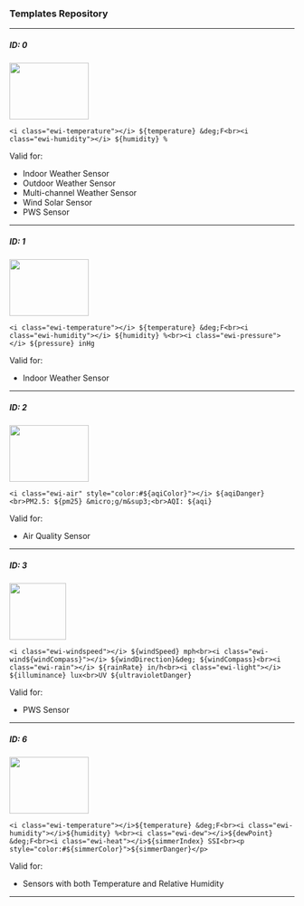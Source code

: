 ### Templates Repository

***

##### ID: 0

<img src="https://github.com/sburke781/ecowitt/raw/main/images/T00.png" width="140" height="100">

```
<i class="ewi-temperature"></i> ${temperature} &deg;F<br><i class="ewi-humidity"></i> ${humidity} %
```
Valid for:

- Indoor Weather Sensor
- Outdoor Weather Sensor
- Multi-channel Weather Sensor
- Wind Solar Sensor
- PWS Sensor

***

##### ID: 1

<img src="https://github.com/sburke781/ecowitt/raw/main/images/T01.png" width="140" height="100">

```
<i class="ewi-temperature"></i> ${temperature} &deg;F<br><i class="ewi-humidity"></i> ${humidity} %<br><i class="ewi-pressure"></i> ${pressure} inHg
```
Valid for:

- Indoor Weather Sensor

***

##### ID: 2

<img src="https://github.com/sburke781/ecowitt/raw/main/images/T02.png" width="140" height="100">

```
<i class="ewi-air" style="color:#${aqiColor}"></i> ${aqiDanger}<br>PM2.5: ${pm25} &micro;g/m&sup3;<br>AQI: ${aqi}
```
Valid for:

- Air Quality Sensor

***

##### ID: 3

<img src="https://github.com/sburke781/ecowitt/raw/main/images/T03.png" width="100" height="100">

```
<i class="ewi-windspeed"></i> ${windSpeed} mph<br><i class="ewi-wind${windCompass}"></i> ${windDirection}&deg; ${windCompass}<br><i class="ewi-rain"></i> ${rainRate} in/h<br><i class="ewi-light"></i> ${illuminance} lux<br>UV ${ultravioletDanger}
```
Valid for:

- PWS Sensor

***

##### ID: 6

<img src="https://github.com/sburke781/ecowitt/raw/main/images/T06.png" width="140" height="100">

```
<i class="ewi-temperature"></i>${temperature} &deg;F<br><i class="ewi-humidity"></i>${humidity} %<br><i class="ewi-dew"></i>${dewPoint} &deg;F<br><i class="ewi-heat"></i>${simmerIndex} SSI<br><p style="color:#${simmerColor}">${simmerDanger}</p>
```
Valid for:

- Sensors with both Temperature and Relative Humidity

***
